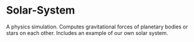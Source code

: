 # Solar-System
A physics simulation. Computes gravitational forces of planetary bodies or stars on each other. Includes an example of our own solar system.
